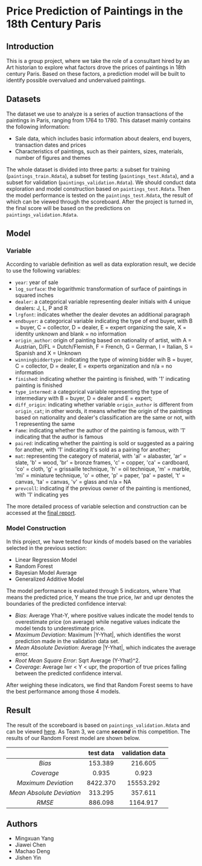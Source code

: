# Price Prediction of Paintings in the 18th Century Paris

## Introduction

This is a group project, where we take the role of a consultant hired by an Art historian to explore what factors drove the prices of paintings in 18th century Paris. Based on these factors, a prediction model will be built to identify possible overvalued and undervalued paintings.

## Datasets

The dataset we use to analyze is a series of auction transactions of the paintings in Paris, ranging from 1764 to 1780. This dataset mainly contains the following information:

- Sale data, which includes basic information about dealers, end buyers, transaction dates and prices  
- Characteristics of paintings, such as their painters, sizes, materials, number of figures and themes

The whole dataset is divided into three parts: a subset for training (`paintings_train.Rdata`), a subset for testing (`paintings_test.Rdata`), and a subset for validation (`paintings_validation.Rdata`). We should conduct data exploration and model construction based on `paintings_test.Rdata`. Then the model performance is tested on the `paintings_test.Rdata`, the result of which can be viewed through the scoreboard. After the project is turned in, the final score will be based on the predictions on `paintings_validation.Rdata`.

## Model

### Variable

According to variable definition as well as data exploration result, we decide to use the following variables:

- `year`: year of sale  
- `log_surface`: the logarithmic transformation of surface of paintings in squared inches  
- `dealer`: a categorical variable representing dealer initials with 4 unique dealers: J, L, P and R  
- `lrgfont`: indicates whether the dealer devotes an additional paragraph  
- `endbuyer`: a categorical variable indicating the type of end buyer, with B = buyer, C = collector, D = dealer, E = expert organizing the sale, X = identity unknown and blank = no information  
- `origin_author`:  origin of painting based on nationality of artist, with A = Austrian, D/FL = Dutch/Flemish, F = French, G = German, I = Italian, S = Spanish and X = Unknown  
- `winningbiddertype`: indicating the type of winning bidder wih B = buyer, C = collector, D = dealer, E = experts organization and n/a = no information  
- `finished`: indicating whether the painting is finished, with '1' indicating painting is finished  
- `type_intermed`: a categorical variable representing the type of intermediary with B = buyer, D = dealer and E = expert;  
- `diff_origin`: indicating whether variable `origin_author` is different from `origin_cat`; in other words, it means whether the origin of the paintings based on nationality and dealer's classification are the same or not, with 1 representing the same  
- `Fame`: indicating whether the author of the painting is famous, with '1' indicating that the author is famous  
- `paired`: indicating whether the painting is sold or suggested as a pairing for another, with '1' indicating it's sold as a pairing for another;  
- `mat`: representing the category of material, with 'al' = alabaster, 'ar' = slate, 'b' = wood,  'br' = bronze frames, 'c' = copper, 'ca' = cardboard, 'co' = cloth, 'g' = grissaille technique, 'h' = oil technique, 'm' = marble, 'mi' = miniature technique, 'o' = other, 'p' = paper, 'pa' = pastel, 't' = canvas, 'ta' = canvas, 'v' = glass and n/a = NA  
- `prevcoll`: indicating if the previous owner of the painting is mentioned, with '1' indicating yes  

The more detailed process of variable selection and construction can be accessed at the [final report](Part-II-Writeup.pdf).

### Model Construction

In this project, we have tested four kinds of models based on the variables selected in the previous section:

- Linear Regression Model  
- Random Forest  
- Bayesian Model Average  
- Generalized Additive Model

The model performance is evaluated through 5 indicators, where Yhat means the predicted price, Y means the true price, lwr and upr denotes the boundaries of the predicted confidence interval:

- *Bias*: Average Yhat-Y, where positive values indicate the model tends to overestimate price (on average) while negative values indicate the model tends to underestimate price.  
- *Maximum Deviation*: Maximum |Y-Yhat|, which identifies the worst prediction made in the validation data set.  
- *Mean Absolute Deviation*: Average |Y-Yhat|, which indicates the average error.  
- *Root Mean Square Error*: Sqrt Average (Y-Yhat)^2.  
- *Coverage*: Average lwr < Y < upr, the proportion of true prices falling between the predicted confidence interval.

After weighing these indicators, we find that Random Forest seems to have the best performance among those 4 models.

## Result

The result of the scoreboard is based on `paintings_validation.Rdata` and can be viewed [here](https://www2.stat.duke.edu/courses/Fall19/sta521/Final_Project_Scoring/display_leaderboard.html). As Team 3, we came ***second*** in this competition. The results of our Random Forest model are shown below.

|    |test data|validation data|
|:--:|:--:|:--:|
|*Bias*|153.389|216.605|
|*Coverage*|0.935|0.923|
|*Maximum Deviation*|8422.370|15553.292|
|*Mean Absolute Deviation*|313.295|357.611
|*RMSE*|886.098|1164.917|

## Authors

- Mingxuan Yang  
- Jiawei Chen
- Machao Deng
- Jishen Yin
